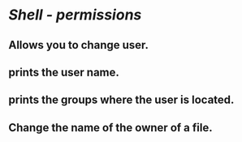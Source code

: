 # _Shell - permissions_
## Allows you to change user. 
## prints the user name.
## prints the groups where the user is located.
## Change the name of the owner of a file. 
## 
